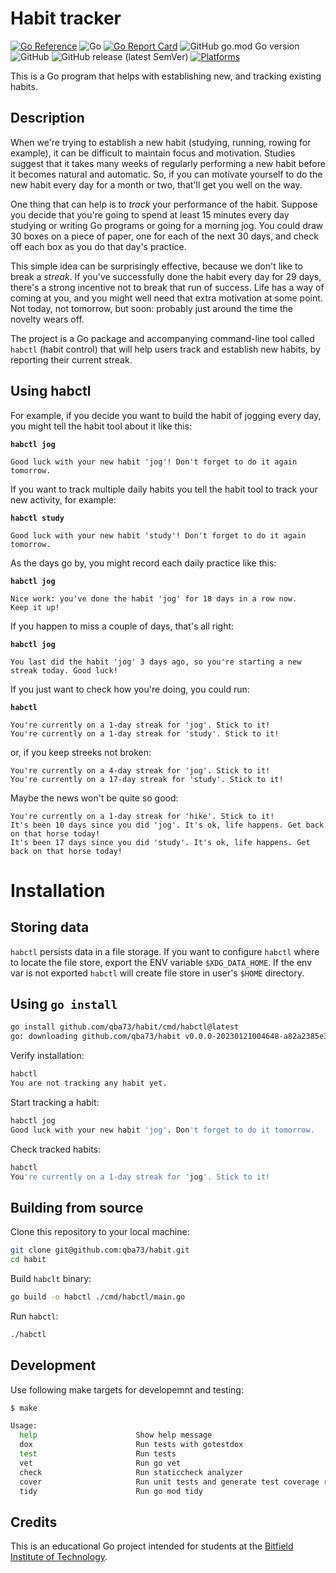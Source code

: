 # Habit tracker

[![Go Reference](https://pkg.go.dev/badge/github.com/qba73/habit.svg)](https://pkg.go.dev/github.com/qba73/habit)
![Go](https://github.com/qba73/habit/workflows/Go/badge.svg)
[![Go Report Card](https://goreportcard.com/badge/github.com/qba73/habit)](https://goreportcard.com/report/github.com/qba73/habit)
![GitHub go.mod Go version](https://img.shields.io/github/go-mod/go-version/qba73/http?logo=go)
![GitHub](https://img.shields.io/github/license/qba73/habit)
![GitHub release (latest SemVer)](https://img.shields.io/github/v/release/qba73/habit)
[![Platforms](https://img.shields.io/badge/platforms-linux|macos-inactive.svg)]()


This is a Go program that helps with establishing new, and tracking existing habits.

## Description

When we're trying to establish a new habit (studying, running, rowing for example), it can be difficult to maintain focus and motivation. Studies suggest that it takes many weeks of regularly performing a new habit before it becomes natural and automatic. So, if you can motivate yourself to do the new habit every day for a month or two, that'll get you well on the way.

One thing that can help is to _track_ your performance of the habit. Suppose you decide that you're going to spend at least 15 minutes every day studying or writing Go programs or going for a morning jog. You could draw 30 boxes on a piece of paper, one for each of the next 30 days, and check off each box as you do that day's practice.

This simple idea can be surprisingly effective, because we don't like to break a _streak_. If you've successfully done the habit every day for 29 days, there's a strong incentive not to break that run of success. Life has a way of coming at you, and you might well need that extra motivation at some point. Not today, not tomorrow, but soon: probably just around the time the novelty wears off.

The project is a Go package and accompanying command-line tool called ```habctl``` (habit control) that will help users track and establish new habits, by reporting their current streak.

## Using habctl

For example, if you decide you want to build the habit of jogging every day, you might tell the habit tool about it like this:

**`habctl jog`**

```
Good luck with your new habit 'jog'! Don't forget to do it again
tomorrow.
```

If you want to track multiple daily habits you tell the habit tool to track your new activity, for example:

**`habctl study`**

```
Good luck with your new habit 'study'! Don't forget to do it again
tomorrow.
```

As the days go by, you might record each daily practice like this:

**`habctl jog`**

```
Nice work: you've done the habit 'jog' for 18 days in a row now.
Keep it up!
```

If you happen to miss a couple of days, that's all right:

**`habctl jog`**

```
You last did the habit 'jog' 3 days ago, so you're starting a new
streak today. Good luck!
```

If you just want to check how you're doing, you could run:

**`habctl`**

```
You're currently on a 1-day streak for 'jog'. Stick to it!
You're currently on a 1-day streak for 'study'. Stick to it!
```

or, if you keep streeks not broken:

```
You're currently on a 4-day streak for 'jog'. Stick to it!
You're currently on a 17-day streak for 'study'. Stick to it!
```

Maybe the news won't be quite so good:

```
You're currently on a 1-day streak for 'hike'. Stick to it!
It's been 10 days since you did 'jog'. It's ok, life happens. Get back on that horse today!
It's been 17 days since you did 'study'. It's ok, life happens. Get back on that horse today!
```

# Installation

## Storing data

`habctl` persists data in a file storage. If you want to configure `habctl` where to locate the file store, export the ENV variable `$XDG_DATA_HOME`. If the env var is not exported `habctl` will create file store in user's `$HOME` directory.

## Using `go install`

```bash
go install github.com/qba73/habit/cmd/habctl@latest
go: downloading github.com/qba73/habit v0.0.0-20230121004648-a82a2385e324
```

Verify installation:

```bash
habctl
You are not tracking any habit yet.
```

Start tracking a habit:

```bash
habctl jog
Good luck with your new habit 'jog'. Don't forget to do it tomorrow.
```

Check tracked habits:

```bash
habctl
You're currently on a 1-day streak for 'jog'. Stick to it!
```

## Building from source

Clone this repository to your local machine:

```bash
git clone git@github.com:qba73/habit.git
cd habit
```

Build `habclt` binary:

```bash
go build -o habctl ./cmd/habctl/main.go
```

Run `habctl`:

```bash
./habctl
```

## Development

Use following make targets for developemnt and testing:

```bash
$ make

Usage:
  help                      Show help message
  dox                       Run tests with gotestdox
  test                      Run tests
  vet                       Run go vet
  check                     Run staticcheck analyzer
  cover                     Run unit tests and generate test coverage report
  tidy                      Run go mod tidy
```

## Credits

This is an educational Go project intended for students at the [Bitfield Institute of Technology](https://bitfieldconsulting.com/golang/bit).
